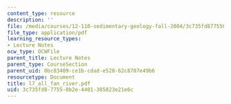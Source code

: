 ```yaml
---
content_type: resource
description: ''
file: /media/courses/12-110-sedimentary-geology-fall-2004/3c735fd877550b2e4401385823e21e6c_l7_all_fan_river.pdf
file_type: application/pdf
learning_resource_types:
- Lecture Notes
ocw_type: OCWFile
parent_title: Lecture Notes
parent_type: CourseSection
parent_uid: 0bc83409-ce1b-cdad-e528-62c8707e49b6
resourcetype: Document
title: l7_all_fan_river.pdf
uid: 3c735fd8-7755-0b2e-4401-385823e21e6c
---
```

